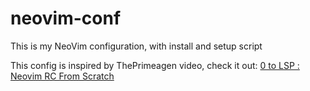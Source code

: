 # neovim-conf
This is my NeoVim configuration, with install and setup script

This config is inspired by ThePrimeagen video, check it out: [ 0 to LSP : Neovim RC From Scratch ](https://www.youtube.com/watch?v=w7i4amO_zaE)
